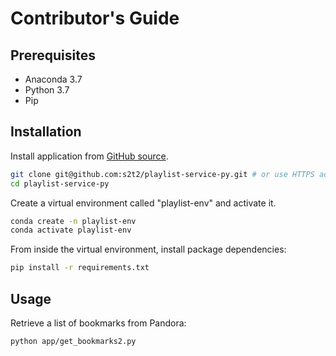 # Contributor's Guide

## Prerequisites

  + Anaconda 3.7
  + Python 3.7
  + Pip

## Installation

Install application from [GitHub source](https://github.com/s2t2/playlist-service-py).

```sh
git clone git@github.com:s2t2/playlist-service-py.git # or use HTTPS address
cd playlist-service-py
```

Create a virtual environment called "playlist-env" and activate it.

```sh
conda create -n playlist-env
conda activate playlist-env
```

From inside the virtual environment, install package dependencies:

```sh
pip install -r requirements.txt
```

## Usage

Retrieve a list of bookmarks from Pandora:

```sh
python app/get_bookmarks2.py
```
